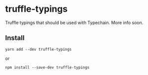 # truffle-typings

Truffle typings that should be used with Typechain. More info soon.

## Install

```
yarn add --dev truffle-typings
```

or

```
npm install --save-dev truffle-typings
```